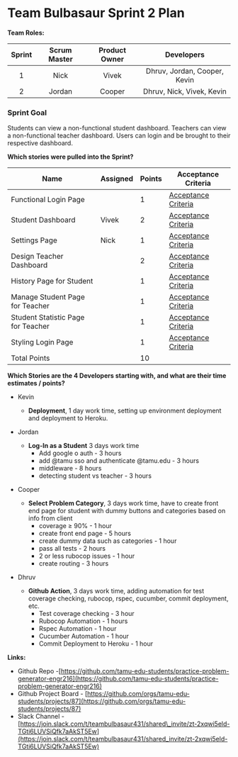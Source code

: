 

# Team Bulbasaur Sprint 2 Plan

**Team Roles:**

| Sprint | Scrum Master | Product Owner | Developers |
| :---: | :---: | :---: | :---: |
| 1 | Nick | Vivek | Dhruv, Jordan, Cooper, Kevin |
| 2 | Jordan | Cooper | Dhruv, Nick, Vivek, Kevin |

### Sprint Goal
Students can view a non-functional student dashboard. Teachers can view a non-functional teacher dashboard. Users can login and be brought to their respective dashboard. <br>


**Which stories were pulled into the Sprint?**

| Name                               | Assigned   | Points | Acceptance Criteria                                                                                                             |
|------------------------------------|------------|--------|---------------------------------------------------------------------------------------------------------------------------------|
| Functional Login Page           |    | 1      | [Acceptance Criteria](https://github.com/orgs/tamu-edu-students/projects/87/views/1?filterQuery=&pane=issue&itemId=95902096)                                                                       |
| Student Dashboard         |  Vivek  | 2      | [Acceptance Criteria](https://github.com/orgs/tamu-edu-students/projects/87/views/1?filterQuery=&pane=issue&itemId=93212857)                                                                         |
| Settings Page              |  Nick  | 1      | [Acceptance Criteria](https://github.com/orgs/tamu-edu-students/projects/87/views/1?pane=issue&itemId=93212651)                                                                                                       |
| Design Teacher Dashboard               |    | 2      | [Acceptance Criteria](https://github.com/orgs/tamu-edu-students/projects/87/views/1?filterQuery=&pane=issue&itemId=95902035)                                                |
| History Page for Student        |    | 1      | [Acceptance Criteria](https://github.com/orgs/tamu-edu-students/projects/87/views/1?filterQuery=&pane=issue&itemId=95902170)                                                                                                       |
| Manage Student Page for Teacher          |    | 1      | [Acceptance Criteria](https://github.com/orgs/tamu-edu-students/projects/87/views/1?filterQuery=&pane=issue&itemId=95902340)                                                                                                       |
| Student Statistic Page for Teacher |    | 1      | [Acceptance Criteria](https://github.com/orgs/tamu-edu-students/projects/87/views/1?filterQuery=&pane=issue&itemId=95902403)                                                                                                       |
| Styling Login Page |    | 1      | [Acceptance Criteria](https://github.com/orgs/tamu-edu-students/projects/87/views/1?filterQuery=&pane=issue&itemId=95902096)                                                                                                       |
| Total Points|    | 10      |                                                                                                      |





**Which Stories are the 4 Developers starting with, and what are their time estimates / points?**

* Kevin   
  * **Deployment**, 1 day work time, setting up environment deployment and deployment to Heroku. 
      
* Jordan   
  * **Log-In as a Student** 3 days work time
     * Add google o auth - 3 hours
     * add @tamu sso and authenticate @tamu.edu - 3 hours
     * middleware - 8 hours
     * detecting student vs teacher - 3 hours


* Cooper  
  * **Select Problem Category**, 3 days work time, have to create front end page for student with dummy buttons and categories based on info from client
     * coverage ≥ 90% - 1 hour
     * create front end page - 5 hours
     * create dummy data such as categories - 1 hour
     * pass all tests - 2 hours
     * 2 or less rubocop issues - 1 hour
     * create routing - 3 hours

* Dhruv   
  * **Github Action**, 3 days work time, adding automation for test coverage checking, rubocop, rspec, cucumber, commit deployment, etc.
     * Test coverage checking - 3 hour
     * Rubocop Automation - 1 hours
     * Rspec Automation - 1 hour
     * Cucumber Automation - 1 hour
     * Commit Deployment to Heroku - 1 hour

**Links:**

* Github Repo \-[https://github.com/tamu-edu-students/practice-problem-generator-engr216](https://github.com/tamu-edu-students/practice-problem-generator-engr216)  
* Github Project Board \- [https://github.com/orgs/tamu-edu-students/projects/87](https://github.com/orgs/tamu-edu-students/projects/87)  
* Slack Channel \- [https://join.slack.com/t/teambulbasaur431/shared\_invite/zt-2xqwi5eld-TGti6LUVSiQfk7aAkST5Ew](https://join.slack.com/t/teambulbasaur431/shared_invite/zt-2xqwi5eld-TGti6LUVSiQfk7aAkST5Ew)
